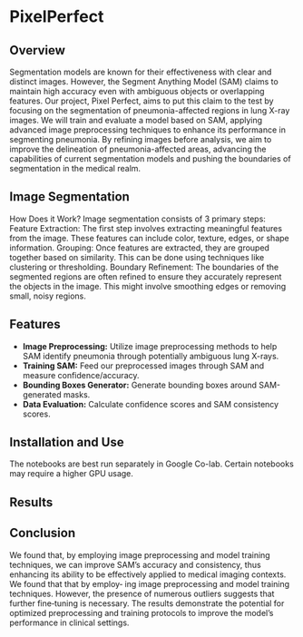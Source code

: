 # PixelPerfect

## Overview

Segmentation models are known for their effectiveness with clear and distinct images. However, the Segment Anything Model (SAM) claims to maintain high accuracy even with ambiguous objects or overlapping features. Our project, Pixel Perfect, aims to put this claim to the test by focusing on the segmentation of pneumonia-affected regions in lung X-ray images. We will train and evaluate a model based on SAM, applying advanced image preprocessing techniques to enhance its performance in segmenting pneumonia. By refining images before analysis, we aim to improve the delineation of pneumonia-affected areas, advancing the capabilities of current segmentation models and pushing the boundaries of segmentation in the medical realm.

## Image Segmentation 

How Does it Work?
Image segmentation consists of 3 primary steps:
Feature Extraction: The first step involves extracting meaningful features from the image. These features can include color, texture, edges, or shape information.
Grouping: Once features are extracted, they are grouped together based on similarity. This can be done using techniques like clustering or thresholding.
Boundary Refinement: The boundaries of the segmented regions are often refined to ensure they accurately represent the objects in the image. This might involve smoothing edges or removing small, noisy regions.

## Features

- **Image Preprocessing:** Utilize image preprocessing methods to help SAM identify pneumonia through potentially ambiguous lung X-rays.
- **Training SAM:** Feed our preprocessed images through SAM and measure confidence/accuracy.
- **Bounding Boxes Generator:** Generate bounding boxes around SAM-generated masks.
- **Data Evaluation:** Calculate confidence scores and SAM consistency scores.

## Installation and Use

The notebooks are best run separately in Google Co-lab. Certain notebooks may require a higher GPU usage.

## Results


## Conclusion

We found that, by employing image preprocessing and model training techniques,
we can improve SAM’s accuracy and consistency, thus enhancing its ability to be
effectively applied to medical imaging contexts. We found that that by employ‐
ing image preprocessing and model training techniques. However, the presence
of numerous outliers suggests that further fine‐tuning is necessary. The results
demonstrate the potential for optimized preprocessing and training protocols to
improve the model’s performance in clinical settings.
